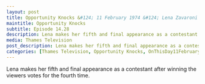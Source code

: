 ```yaml
---
layout: post
title: Opportunity Knocks &#124; 11 February 1974 &#124; Lena Zavaroni makes her fifth and final appearance as a contestant
maintitle: Opportunity Knocks
subtitle: Episode 14.28
description: Lena makes her fifth and final appearance as a contestant after winning the viewers votes for the fourth time.
media: Thames Television
post_description: Lena makes her fifth and final appearance as a contestant after winning the viewers votes for the fourth time.
categories: [Thames Television, Opportunity Knocks, OnThisDay11February]
---
```


Lena makes her fifth and final appearance as a contestant after winning the viewers votes for the fourth time.

